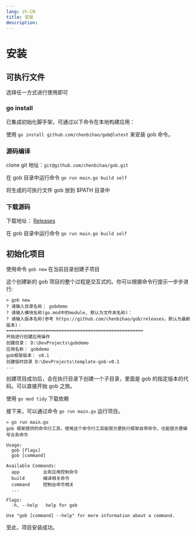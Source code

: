 ```yaml
---
lang: zh-CN
title: 安装
description: 
---
```


# 安装

## 可执行文件

选择任一方式进行使用即可

### go install

已集成初始化脚手架，可通过以下命令在本地构建应用：

使用 `go install github.com/chenbihao/gob@latest` 来安装 gob 命令。

### 源码编译

clone git 地址：`git@github.com/chenbihao/gob.git`

在 gob 目录中运行命令 `go run main.go build self`

将生成的可执行文件 gob 放到 $PATH 目录中

### 下载源码

下载地址： [Releases](https://github.com/chenbihao/gob/releases)

在 gob 目录中运行命令 `go run main.go build self`

## 初始化项目

使用命令 `gob new` 在当前目录创建子项目

这个创建新的 gob 项目的整个过程是交互式的。你可以根据命令行提示一步步进行:

```shell
> gob new
? 请输入目录名称： gobdemo
? 请输入模块名称(go.mod中的module, 默认为文件夹名称)：
? 请输入版本名称(参考 https://github.com/chenbihao/gob/releases，默认为最新版本)：
====================================================
开始进行创建应用操作
创建目录： D:\DevProjects\gobdemo
应用名称： gobdemo
gob框架版本： v0.1
创建临时目录 D:\DevProjects\template-gob-v0.1
...
```

创建项目成功后，会在执行目录下创建一个子目录，里面是 gob 的指定版本的代码。可以直接开始 gob 之旅。

使用 `go mod tidy` 下载依赖

接下来，可以通过命令 `go run main.go` 运行项目。

```shell
> go run main.go
gob 框架提供的命令行工具，使用这个命令行工具能很方便执行框架自带命令，也能很方便编写业务命令

Usage:
  gob [flags]
  gob [command]

Available Commands:
  app         业务应用控制命令
  build       编译相关命令
  command     控制台命令相关
  ...

Flags:
  -h, --help   help for gob

Use "gob [command] --help" for more information about a command.
```

至此，项目安装成功。
